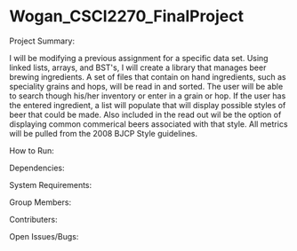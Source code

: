 # Wogan_CSCI2270_FinalProject

Project Summary:

I will be modifying a previous assignment for a specific data set. Using linked lists, arrays, and BST's, I will create a library that manages beer brewing ingredients. A set of files that contain on hand ingredients, such as speciality grains and hops, will be read in and sorted. The user will be able to search though his/her inventory or enter in a grain or hop. If the user has the entered ingredient, a list will populate that will display possible styles of beer that could be made. Also included in the read out wil be the option of displaying common commerical beers associated with that style. All metrics will be pulled from the 2008 BJCP Style guidelines.

How to Run:

Dependencies:

System Requirements:

Group Members:

Contributers:

Open Issues/Bugs:




